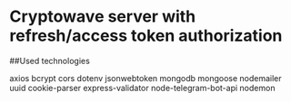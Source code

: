 # Cryptowave server with refresh/access token authorization

##Used technologies

axios
bcrypt
cors
dotenv
jsonwebtoken
mongodb
mongoose
nodemailer
uuid
cookie-parser
express-validator
node-telegram-bot-api
nodemon
